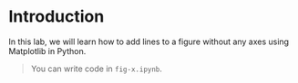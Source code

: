 # Introduction

In this lab, we will learn how to add lines to a figure without any axes using Matplotlib in Python.

> You can write code in `fig-x.ipynb`.
